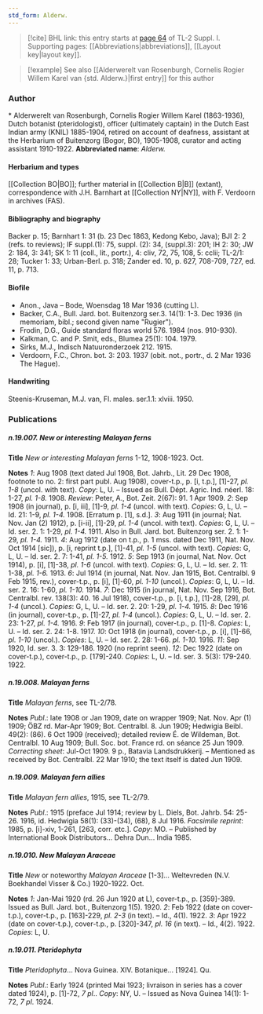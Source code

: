 ```yaml
---
std_form: Alderw.
---
```


> [!cite] BHL link: this entry starts at [page 64](https://www.biodiversitylibrary.org/page/33264791) of TL-2 Suppl. I.
> Supporting pages: [[Abbreviations|abbreviations]], [[Layout key|layout key]].

> [!example] See also [[Alderwerelt van Rosenburgh, Cornelis Rogier Willem Karel van {std. Alderw.}|first entry]] for this author

### Author

\* Alderwerelt van Rosenburgh, Cornelis Rogier Willem Karel (1863-1936), Dutch botanist (pteridologist), officer (ultimately captain) in the Dutch East Indian army (KNIL) 1885-1904, retired on account of deafness, assistant at the Herbarium of Buitenzorg (Bogor, BO), 1905-1908, curator and acting assistant 1910-1922. 
**Abbreviated name**: *Alderw.*

#### Herbarium and types

[[Collection BO|BO]]; further material in [[Collection B|B]] (extant), correspondence with J.H. Barnhart at [[Collection NY|NY]], with F. Verdoorn in archives (FAS).

#### Bibliography and biography

Backer p. 15; Barnhart 1: 31 (b. 23 Dec 1863, Kedong Kebo, Java); BJI 2: 2 (refs. to reviews); IF suppl.(1): 75, suppl. (2): 34, (suppl.3): 201; IH 2: 30; JW 2: 184, 3: 341; SK 1: 11 (coll., lit., portr.), 4: cliv, 72, 75, 108, 5: cclii; TL-2/1: 28; Tucker 1: 33; Urban-Berl. p. 318; Zander ed. 10, p. 627, 708-709, 727, ed. 11, p. 713.

#### Biofile

- Anon., Java – Bode, Woensdag 18 Mar 1936 (cutting L).
- Backer, C.A., Bull. Jard. bot. Buitenzorg ser.3. 14(1): 1-3. Dec 1936 (in memoriam, bibl.; second given name "Rugier").
- Frodin, D.G., Guide standard floras world 576. 1984 (nos. 910-930).
- Kalkman, C. and P. Smit, eds., Blumea 25(1): 104. 1979.
- Sirks, M.J., Indisch Natuuronderzoek 212. 1915.
- Verdoorn, F.C., Chron. bot. 3: 203. 1937 (obit. not., portr., d. 2 Mar 1936 The Hague).

#### Handwriting

Steenis-Kruseman, M.J. van, Fl. males. ser.1.1: xlviii. 1950.

### Publications

##### n.19.007. New or interesting Malayan ferns

**Title**
*New or interesting Malayan ferns* 1-12, 1908-1923. Oct.

**Notes**
*1*: Aug 1908 (text dated Jul 1908, Bot. Jahrb., Lit. 29 Dec 1908, footnote to no. 2: first part publ. Aug 1908), cover-t.p., p. \[i, t.p.\], \[1\]-27, *pl. 1-8* (uncol. with text). *Copy*: L, U. – Issued as Bull. Dépt. Agric. Ind. néerl. 18: 1-27, *pl. 1-8.* 1908. *Review*: Peter, A., Bot. Zeit. 2(67): 91. 1 Apr 1909.
*2*: Sep 1908 (in journal), p. \[i, iii\], \[1\]-9, *pl. 1-4* (uncol. with text). *Copies*: G, L, U. – Id. 21: 1-9, *pl. 1-4.* 1908. \[Erratum p. \[1\], s.d.\].
*3*: Aug 1911 (in journal; Nat. Nov. Jan (2) 1912), p. \[i-ii\], \[1\]-29, *pl. 1-4* (uncol. with text).
*Copies*: G, L, U. – Id. ser. 2. 1: 1-29, *pl. 1-4.* 1911. Also in Bull. Jard. bot. Buitenzorg ser. 2. 1: 1-29, *pl. 1-4.* 1911.
*4*: Aug 1912 (date on t.p., p. 1 mss. dated Dec 1911, Nat. Nov. Oct 1914 \[sic\]), p. \[i, reprint t.p.\], \[1\]-41, *pl. 1-5* (uncol. with text). *Copies*: G, L, U. – Id. ser. 2. 7: 1-41, *pl. 1-5.* 1912.
*5*: Sep 1913 (in journal, Nat. Nov. Oct 1914), p. \[i\], \[1\]-38, *pl. 1-6* (uncol. with text). *Copies*: G, L, U. – Id. ser. 2. 11: 1-38, *pl. 1-6.* 1913.
*6*: Jul 1914 (in journal, Nat. Nov. Jan 1915, Bot. Centralbl. 9 Feb 1915, rev.), cover-t.p., p. \[i\], \[1\]-60, *pl. 1-10* (uncol.). *Copies*: G, L, U. – Id. ser. 2. 16: 1-60, *pl. 1-10.* 1914.
*7*: Dec 1915 (in journal, Nat. Nov. Sep 1916, Bot. Centralbl. rev. 138(3): 40. 16 Jul 1918), cover-t.p., p. \[i, t.p.\], \[1\]-28, \[29\], *pl. 1-4* (uncol.). *Copies*: G, L, U. – Id. ser. 2. 20: 1-29, *pl. 1-4.* 1915.
*8*: Dec 1916 (in journal), cover-t.p., p. \[1\]-27, *pl. 1-4* (uncol.). *Copies*: G, L, U. – Id. ser. 2. 23: 1-27, *pl. 1-4.* 1916.
*9*: Feb 1917 (in journal), cover-t.p., p. \[1\]-8. *Copies*: L, U. – Id. ser. 2. 24: 1-8. 1917.
*10*: Oct 1918 (in journal), cover-t.p., p. \[i\], \[1\]-66, *pl. 1-10* (uncol.). *Copies*: L, U. – Id. ser. 2. 28: 1-66. *pl. 1-10.* 1916.
*11*: Sep 1920, Id. ser. 3. 3: 129-186. 1920 (no reprint seen).
*12*: Dec 1922 (date on cover-t.p.), cover-t.p., p. \[179\]-240. *Copies*: L, U. – Id. ser. 3. 5(3): 179-240. 1922.

##### n.19.008. Malayan ferns

**Title**
*Malayan ferns*, see TL-2/78.

**Notes**
*Publ*.: late 1908 or Jan 1909, date on wrapper 1909; Nat. Nov. Apr (1) 1909; ÖBZ rd. Mar-Apr 1909; Bot. Centralbl. 8. Jun 1909; Hedwigia Beibl. 49(2): (86). 6 Oct 1909 (received); detailed review É. de Wildeman, Bot. Centralbl. 10 Aug 1909; Bull. Soc. bot. France rd. on séance 25 Jun 1909.
*Correcting sheet*: Jul-Oct 1909. 9 p., Batavia Landsdrukkerij. – Mentioned as received by Bot. Centralbl. 22 Mar 1910; the text itself is dated Jun 1909.

##### n.19.009. Malayan fern allies

**Title**
*Malayan fern allies*, 1915, see TL-2/79.

**Notes**
*Publ*.: 1915 (preface Jul 1914; review by L. Diels, Bot. Jahrb. 54: 25-26. 1916, id. Hedwigia 58(1): (33)-(34), (68), 8 Jul 1916.
*Facsimile reprint*: 1985, p. \[i\]-xiv, 1-261, \[263, corr. etc.\]. *Copy*: MO. – Published by International Book Distributors... Dehra Dun... India 1985.

##### n.19.010. New Malayan Araceae

**Title**
*New* or noteworthy *Malayan Araceae* \[1-3\]... Weltevreden (N.V. Boekhandel Visser & Co.) 1920-1922. Oct.

**Notes**
*1*: Jan-Mai 1920 (rd. 26 Jun 1920 at L), cover-t.p., p. \[359\]-389. Issued as Bull. Jard. bot., Buitenzorg 1(5). 1920.
*2*: Feb 1922 (date on cover-t.p.), cover-t.p., p. \[163\]-229, *pl. 2-3* (in text). – Id., 4(1). 1922.
*3*: Apr 1922 (date on cover-t.p.), cover-t.p., p. \[320\]-347, *pl. 16* (in text). – Id., 4(2). 1922.
*Copies*: L, U.

##### n.19.011. Pteridophyta

**Title**
*Pteridophyta*... Nova Guinea. XIV. Botanique... \[1924\]. Qu.

**Notes**
*Publ*.: Early 1924 (printed Mai 1923; livraison in series has a cover dated 1924), p. \[1\]-72, *7 pl*.. *Copy*: NY, U. – Issued as Nova Guinea 14(1): 1-72, *7 pl*. 1924.

